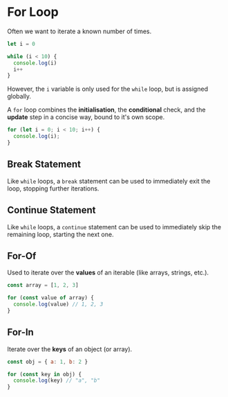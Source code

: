 # For Loop

Often we want to iterate a known number of times.

```javascript
let i = 0

while (i < 10) {
  console.log(i)
  i++
}
```

However, the `i` variable is only used for the `while` loop, but is assigned globally.

A `for` loop combines the **initialisation**, the **conditional** check, and the **update** step in a concise way, bound to it's own scope.

```javascript
for (let i = 0; i < 10; i++) {
  console.log(i);
}
```

## Break Statement

Like `while` loops, a `break` statement can be used to immediately exit the loop, stopping further iterations.

## Continue Statement

Like `while` loops, a `continue` statement can be used to immediately skip the remaining loop, starting the next one.

## For-Of

Used to iterate over the **values** of an iterable (like arrays, strings, etc.).

```javascript
const array = [1, 2, 3]

for (const value of array) {
  console.log(value) // 1, 2, 3
}
````

## For-In

Iterate over the **keys** of an object (or array).

```javascript
const obj = { a: 1, b: 2 }

for (const key in obj) {
  console.log(key) // "a", "b"
}
```

